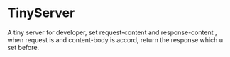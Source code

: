 # TinyServer
A tiny server for developer, set request-content and response-content , when request is and content-body is accord, return the response which u set before.
